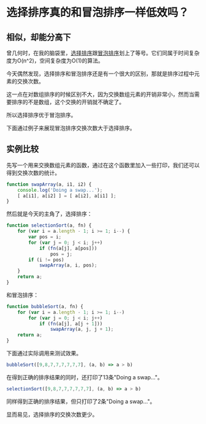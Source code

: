 # 选择排序真的和冒泡排序一样低效吗？



## 相似，却能分高下

曾几何时，在我的脑袋里，[选择排序][wiki_selection]跟[冒泡排序][wiki_bubble]划上了等号。它们同属于时间复杂度为O(n^2)，空间复杂度为O(1)的算法。

今天偶然发现，选择排序和冒泡排序还是有一个很大的区别，那就是排序过程中元素的交换次数。

这一点在对数组排序的时候区别不大，因为交换数组元素的开销非常小，然而当需要排序的不是数组，这个交换的开销就不确定了。

所以选择排序优于冒泡排序。

下面通过例子来展现冒泡排序交换次数大于选择排序。


## 实例比较

先写一个用来交换数组元素的函数，通过在这个函数里加入一些打印，我们还可以得到交换次数的统计。

```js
function swapArray(a, i1, i2) {
	console.log('Doing a swap...');
	[ a[i1], a[i2] ] = [ a[i2], a[i1] ];
}
```

然后就是今天的主角了，选择排序：

```js
function selectionSort(a, fn) {
	for (var i = a.length - 1; i >= 1; i--) {
		var pos = i;
		for (var j = 0; j < i; j++)
			if (fn(a[j], a[pos]))
				pos = j;
		if (i != pos)
			swapArray(a, i, pos);
	}
	return a;
}
```

和冒泡排序：

```js
function bubbleSort(a, fn) {
	for (var i = a.length - 1; i >= 1; i--)
		for (var j = 0; j < i; j++)
			if (fn(a[j], a[j + 1]))
				swapArray(a, j, j + 1);
	return a;
}
```

下面通过实际调用来测试效果。

```js
bubbleSort([9,8,7,7,7,7,7,7], (a, b) => a > b)
```

在得到正确的排序结果的同时，还打印了13条"Doing a swap..."。

```js
selectionSort([9,8,7,7,7,7,7,7], (a, b) => a > b)
```

同样得到正确的排序结果，但只打印了2条"Doing a swap..."。

显而易见，选择排序的交换次数更少。


[wiki_selection]: https://en.wikipedia.org/wiki/Selection_sort
[wiki_bubble]: https://en.wikipedia.org/wiki/Bubble_sort

